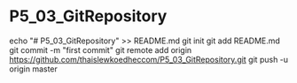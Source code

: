 # P5_03_GitRepository

echo "# P5_03_GitRepository" >> README.md
git init
git add README.md
git commit -m "first commit"
git remote add origin https://github.com/thaislewkoedheccom/P5_03_GitRepository.git
git push -u origin master
